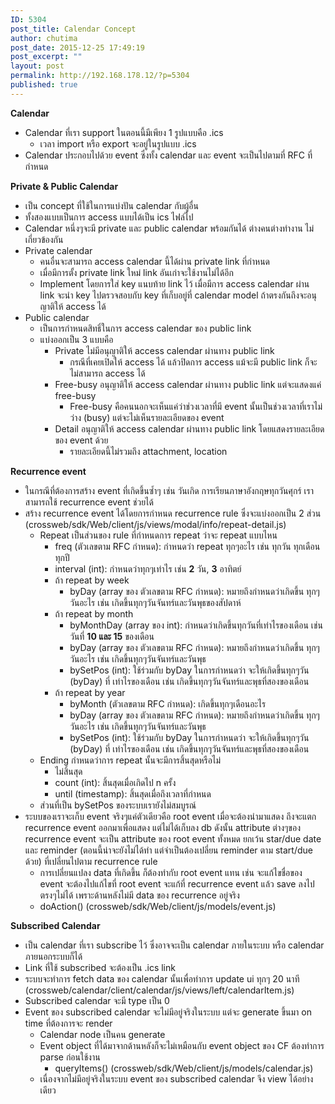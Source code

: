 ```yaml
---
ID: 5304
post_title: Calendar Concept
author: chutima
post_date: 2015-12-25 17:49:19
post_excerpt: ""
layout: post
permalink: http://192.168.178.12/?p=5304
published: true
---
```

<div><b>Calendar</b></div>
<ul>
	<li>Calendar ที่เรา support ในตอนนี้มีเพียง 1 รูปแบบคือ .ics
<ul>
	<li>เวลา import หรือ export จะอยู่ในรูปแบบ .ics</li>
</ul>
</li>
	<li>Calendar ประกอบไปด้วย event ซึ่งทั้ง calendar และ event จะเป็นไปตามที่ RFC ที่กำหนด</li>
</ul>
<div></div>
<div><b>Private &amp; Public Calendar</b></div>
<ul>
	<li>เป็น concept ที่ใช้ในการแบ่งปัน calendar กับผู้อื่น</li>
	<li>ทั้งสองแบบเป็นการ access แบบได้เป็น ics ไฟล์ไป</li>
	<li>Calendar หนึ่งๆจะมี private และ public calendar พร้อมกันได้ ต่างคนต่างทำงาน ไม่เกี่ยวข้องกัน</li>
	<li>Private calendar
<ul>
	<li>คนอื่นจะสามารถ access calendar นี้ได้ผ่าน private link ที่กำหนด</li>
	<li>เมื่อมีการตั้ง private link ใหม่ link อันเก่าจะใช้งานไม่ได้อีก</li>
	<li>Implement โดยการใส่ key แนบท้าย link ไว้ เมื่อมีการ access calendar ผ่าน link จะนำ key ไปตรวจสอบกับ key ที่เก็บอยู่ที่ calendar model ถ้าตรงกันถึงจะอนุญาติให้ access ได้</li>
</ul>
</li>
	<li>Public calendar
<ul>
	<li>เป็นการกำหนดสิทธิ์ในการ access calendar ของ public link</li>
	<li>แบ่งออกเป็น 3 แบบคือ
<ul>
	<li>Private ไม่มีอนุญาติให้ access calendar ผ่านทาง public link
<ul>
	<li>กรณีที่เคยเปิดให้ access ได้ แล้วปิดการ access แม้จะมี public link ก็จะไม่สามารถ access ได้</li>
</ul>
</li>
	<li>Free-busy อนุญาติให้ access calendar ผ่านทาง public link แต่จะแสดงแค่ free-busy
<ul>
	<li>Free-busy คือคนนอกจะเห็นแค่ว่าช่วงเวลาที่มี event นั้นเป็นช่วงเวลาที่เราไม่ว่าง (busy) แต่จะไม่เห็นรายละเอียดของ event</li>
</ul>
</li>
	<li>Detail อนุญาติให้ access calendar ผ่านทาง public link โดยแสดงรายละเอียดของ event ด้วย
<ul>
	<li>รายละเอียดนี้ไม่รวมถึง attachment, location</li>
</ul>
</li>
</ul>
</li>
</ul>
</li>
</ul>
<div></div>
<div><b>Recurrence event</b></div>
<ul>
	<li>ในกรณีที่ต้องการสร้าง event ที่เกิดขึ้นซ้ำๆ เช่น วันเกิด การเรียนภาษาอังกฤษทุกวันศุกร์ เราสามารถใช้ recurrence event ช่วยได้</li>
	<li>สร้าง recurrence event ได้โดยการกำหนด recurrence rule ซึ่งจะแบ่งออกเป็น 2 ส่วน (crossweb/sdk/Web/client/js/views/modal/info/repeat-detail.js)
<ul>
	<li>Repeat เป็นส่วนของ rule ที่กำหนดการ repeat ว่าจะ repeat แบบไหน
<ul>
	<li>freq (ตัวเลขตาม RFC กำหนด): กำหนดว่า repeat ทุกๆอะไร เช่น ทุกวัน ทุกเดือน ทุกปี</li>
	<li>interval (int): กำหนดว่าทุกๆเท่าไร เช่น <b>2</b> วัน, <b>3</b> อาทิตย์</li>
	<li>ถ้า repeat by week
<ul>
	<li>byDay (array ของ ตัวเลขตาม RFC กำหนด): หมายถึงกำหนดว่าเกิดขึ้น ทุกๆวันอะไร เช่น เกิดขึ้นทุกๆวันจันทร์และวันพุธของสัปดาห์</li>
</ul>
</li>
	<li>ถ้า repeat by month
<ul>
	<li>byMonthDay (array ของ int): กำหนดว่าเกิดขึ้นทุกวันที่เท่าไรของเดือน เช่น วันที่ <b>10 และ 15</b> ของเดือน</li>
	<li>byDay (array ของ ตัวเลขตาม RFC กำหนด): หมายถึงกำหนดว่าเกิดขึ้น ทุกๆวันอะไร เช่น เกิดขึ้นทุกๆวันจันทร์และวันพุธ</li>
	<li>bySetPos (int): ใช้ร่วมกับ byDay ในการกำหนดว่า จะให้เกิดขึ้นทุกๆวัน (byDay) ที่ เท่าไรของเดือน เช่น เกิดขึ้นทุกๆวันจันทร์และพุธที่สองของเดือน</li>
</ul>
</li>
	<li>ถ้า repeat by year
<ul>
	<li>byMonth (ตัวเลขตาม RFC กำหนด): เกิดขึ้นทุกๆเดือนอะไร</li>
	<li>byDay (array ของ ตัวเลขตาม RFC กำหนด): หมายถึงกำหนดว่าเกิดขึ้น ทุกๆวันอะไร เช่น เกิดขึ้นทุกๆวันจันทร์และวันพุธ</li>
	<li>bySetPos (int): ใช้ร่วมกับ byDay ในการกำหนดว่า จะให้เกิดขึ้นทุกๆวัน (byDay) ที่ เท่าไรของเดือน เช่น เกิดขึ้นทุกๆวันจันทร์และพุธที่สองของเดือน</li>
</ul>
</li>
</ul>
</li>
	<li>Ending กำหนดว่าการ repeat นั้นจะมีการสิ้นสุดหรือไม่
<ul>
	<li>ไม่สิ้นสุด</li>
	<li>count (int): สิ้นสุดเมื่อเกิดไป n ครั้ง</li>
	<li>until (timestamp): สิ้นสุดเมื่อถึงเวลาที่กำหนด</li>
</ul>
</li>
	<li>ส่วนที่เป็น bySetPos ของระบบเรายังไม่สมบูรณ์</li>
</ul>
</li>
	<li>ระบบของเราจะเก็บ event จริงๆแค่ตัวเดียวคือ root event เมื่อจะต้องนำมาแสดง ถึงจะแตก recurrence event ออกมาเพื่อแสดง แต่ไม่ได้เก็บลง db ดังนั้น attribute ต่างๆของ recurrence event จะเป็น attribute ของ root event ทั้งหมด ยกเว้น star/due date และ reminder (ตอนนี้น่าจะยังไม่ได้ทำ แต่จำเป็นต้องเปลี่ยน reminder ตาม start/due ด้วย) ที่เปลี่ยนไปตาม recurrence rule
<ul>
	<li>การเปลี่ยนแปลง data ที่เกิดขึ้น ก็ต้องทำกับ root event แทน เช่น จะแก้ไขชื่อของ event จะต้องไปแก้ไขที่ root event จะแก้ที่ recurrence event แล้ว save ลงไปตรงๆไม่ได้ เพราะด้านหลังไม่มี data ของ recurrence อยู่จริง</li>
	<li>doAction() (crossweb/sdk/Web/client/js/models/event.js)</li>
</ul>
</li>
</ul>
<div></div>
<div><b>Subscribed Calendar</b></div>
<ul>
	<li>เป็น calendar ที่เรา subscribe ไว้ ซึ่งอาจจะเป็น calendar ภายในระบบ หรือ calendar ภายนอกระบบก็ได้</li>
	<li>Link ที่ใช้ subscribed จะต้องเป็น .ics link</li>
	<li>ระบบจะทำการ fetch data ของ calendar นั้นเพื่อทำการ update ui ทุกๆ 20 นาที (crossweb/calendar/client/calendar/js/views/left/calendarItem.js)</li>
	<li>Subscribed calendar จะมี type เป็น 0</li>
	<li>Event ของ subscribed calendar จะไม่มีอยู่จริงในระบบ แต่จะ generate ขึ้นมา on time ที่ต้องการจะ render
<ul>
	<li>Calendar node เป็นคน generate</li>
	<li>Event object ที่ได้มาจากด้านหลังก็จะไม่เหมือนกับ event object ของ CF ต้องทำการ parse ก่อนใช้งาน
<ul>
	<li>queryItems() (crossweb/sdk/Web/client/js/models/calendar.js)</li>
</ul>
</li>
	<li>เนื่องจากไม่มีอยู่จริงในระบบ event ของ subscribed calendar จึง view ได้อย่างเดียว</li>
</ul>
</li>
</ul>